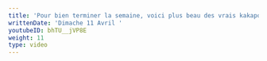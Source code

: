 ```yaml
---
title: 'Pour bien terminer la semaine, voici plus beau des vrais kakapos'
writtenDate: 'Dimache 11 Avril '
youtubeID: bhTU__jVP8E
weight: 11
type: video
---
```

